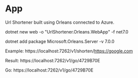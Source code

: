 # App

Url Shortener built using Orleans connected to Azure.

dotnet new web -o "UrlShortener.Orleans.WebApp" -f net7.0

dotnet add package Microsoft.Orleans.Server -v 7.0.0

Example:
https://localhost:7262/v1/shorten/https://google.com

Result:
https://localhost:7262/v1/go/4729B70E

Go:
https://localhost:7262/v1/go/4729B70E